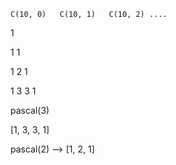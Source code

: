```
C(10, 0)   C(10, 1)   C(10, 2) .... 

```


1 

1   1 

1   2   1 

1   3   3   1 



pascal(3)

[1, 3, 3, 1]


pascal(2)  --> [1, 2, 1]